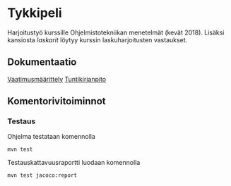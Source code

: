 # Tykkipeli

Harjoitustyö kurssille Ohjelmistotekniikan menetelmät (kevät 2018). Lisäksi kansiosta *laskarit* löytyy kurssin laskuharjoitusten vastaukset.

## Dokumentaatio
[Vaatimusmäärittely](https://github.com/oskarioskari/otm-harjoitustyo/blob/master/dokumentointi/vaatimusmaarittely.md)
[Tuntikirjanpito](https://github.com/oskarioskari/otm-harjoitustyo/blob/master/dokumentointi/tuntikirjanpito.md)

## Komentorivitoiminnot
### Testaus
Ohjelma testataan komennolla
```
mvn test
```
Testauskattavuusraportti luodaan komennolla
```
mvn test jacoco:report
```

